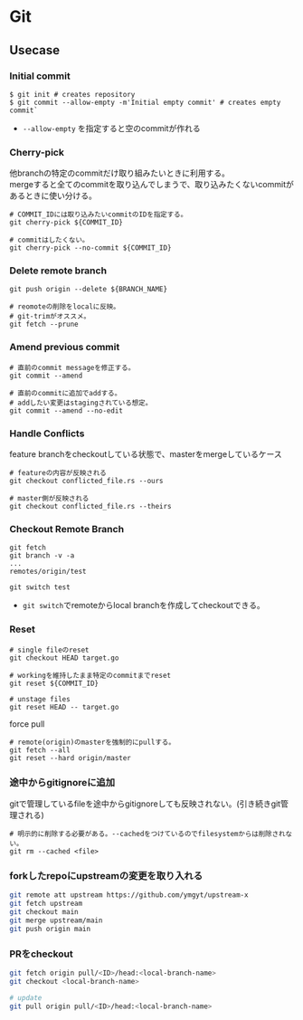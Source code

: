 # Git

## Usecase

### Initial commit

```
$ git init # creates repository
$ git commit --allow-empty -m'Initial empty commit' # creates empty commit`
```

* `--allow-empty` を指定すると空のcommitが作れる

### Cherry-pick

他branchの特定のcommitだけ取り組みたいときに利用する。  
mergeすると全てのcommitを取り込んでしまうで、取り込みたくないcommitがあるときに使い分ける。

```console
# COMMIT_IDには取り込みたいcommitのIDを指定する。
git cherry-pick ${COMMIT_ID}

# commitはしたくない。
git cherry-pick --no-commit ${COMMIT_ID}
```

### Delete remote branch

```console
git push origin --delete ${BRANCH_NAME}

# reomoteの削除をlocalに反映。
# git-trimがオススメ。
git fetch --prune 
```

### Amend previous commit

```console
# 直前のcommit messageを修正する。
git commit --amend

# 直前のcommitに追加でaddする。
# addしたい変更はstagingされている想定。
git commit --amend --no-edit
```

### Handle Conflicts

feature branchをcheckoutしている状態で、masterをmergeしているケース

```console
# featureの内容が反映される
git checkout conflicted_file.rs --ours

# master側が反映される
git checkout conflicted_file.rs --theirs
```

### Checkout Remote Branch

```console
git fetch
git branch -v -a
...
remotes/origin/test

git switch test
```

* `git switch`でremoteからlocal branchを作成してcheckoutできる。

### Reset

```console
# single fileのreset
git checkout HEAD target.go

# workingを維持したまま特定のcommitまでreset
git reset ${COMMIT_ID}

# unstage files
git reset HEAD -- target.go
```

force pull

```shell
# remote(origin)のmasterを強制的にpullする。
git fetch --all
git reset --hard origin/master
```


### 途中からgitignoreに追加

gitで管理しているfileを途中からgitignoreしても反映されない。(引き続きgit管理される) 

```shell
# 明示的に削除する必要がある。--cachedをつけているのでfilesystemからは削除されない。
git rm --cached <file>
```

### forkしたrepoにupstreamの変更を取り入れる

```sh
git remote att upstream https://github.com/ymgyt/upstream-x
git fetch upstream
git checkout main
git merge upstream/main
git push origin main
```

### PRをcheckout

```sh
git fetch origin pull/<ID>/head:<local-branch-name>
git checkout <local-branch-name>

# update
git pull origin pull/<ID>/head:<local-branch-name>
```
